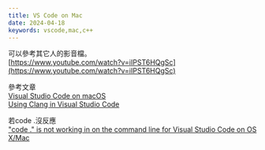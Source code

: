 ```yaml
---
title: VS Code on Mac
date: 2024-04-18
keywords: vscode,mac,c++
---
```


可以參考其它人的影音檔。  
[https://www.youtube.com/watch?v=iIPST6HQgSc](https://www.youtube.com/watch?v=iIPST6HQgSc)  

參考文章  
[Visual Studio Code on macOS](https://code.visualstudio.com/docs/setup/mac#_launching-from-the-command-line)  
[Using Clang in Visual Studio Code](https://code.visualstudio.com/docs/cpp/config-clang-mac)  

若code .沒反應  
["code ." is not working in on the command line for Visual Studio Code on OS X/Mac](https://stackoverflow.com/questions/29955500/code-is-not-working-in-on-the-command-line-for-visual-studio-code-on-os-x-ma)  

